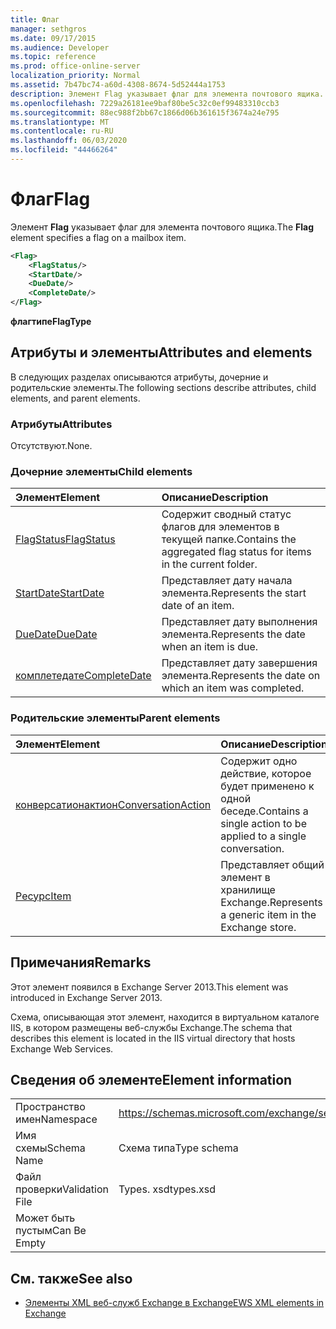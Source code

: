 ```yaml
---
title: Флаг
manager: sethgros
ms.date: 09/17/2015
ms.audience: Developer
ms.topic: reference
ms.prod: office-online-server
localization_priority: Normal
ms.assetid: 7b47bc74-a60d-4308-8674-5d52444a1753
description: Элемент Flag указывает флаг для элемента почтового ящика.
ms.openlocfilehash: 7229a26181ee9baf80be5c32c0ef99483310ccb3
ms.sourcegitcommit: 88ec988f2bb67c1866d06b361615f3674a24e795
ms.translationtype: MT
ms.contentlocale: ru-RU
ms.lasthandoff: 06/03/2020
ms.locfileid: "44466264"
---
```

# <a name="flag"></a><span data-ttu-id="9e2eb-103">Флаг</span><span class="sxs-lookup"><span data-stu-id="9e2eb-103">Flag</span></span>

<span data-ttu-id="9e2eb-104">Элемент **Flag** указывает флаг для элемента почтового ящика.</span><span class="sxs-lookup"><span data-stu-id="9e2eb-104">The **Flag** element specifies a flag on a mailbox item.</span></span> 
  
```XML
<Flag>
    <FlagStatus/>
    <StartDate/>
    <DueDate/>
    <CompleteDate/>
</Flag>
```

 <span data-ttu-id="9e2eb-105">**флагтипе**</span><span class="sxs-lookup"><span data-stu-id="9e2eb-105">**FlagType**</span></span>
## <a name="attributes-and-elements"></a><span data-ttu-id="9e2eb-106">Атрибуты и элементы</span><span class="sxs-lookup"><span data-stu-id="9e2eb-106">Attributes and elements</span></span>

<span data-ttu-id="9e2eb-107">В следующих разделах описываются атрибуты, дочерние и родительские элементы.</span><span class="sxs-lookup"><span data-stu-id="9e2eb-107">The following sections describe attributes, child elements, and parent elements.</span></span>
  
### <a name="attributes"></a><span data-ttu-id="9e2eb-108">Атрибуты</span><span class="sxs-lookup"><span data-stu-id="9e2eb-108">Attributes</span></span>

<span data-ttu-id="9e2eb-109">Отсутствуют.</span><span class="sxs-lookup"><span data-stu-id="9e2eb-109">None.</span></span>
  
### <a name="child-elements"></a><span data-ttu-id="9e2eb-110">Дочерние элементы</span><span class="sxs-lookup"><span data-stu-id="9e2eb-110">Child elements</span></span>

|<span data-ttu-id="9e2eb-111">**Элемент**</span><span class="sxs-lookup"><span data-stu-id="9e2eb-111">**Element**</span></span>|<span data-ttu-id="9e2eb-112">**Описание**</span><span class="sxs-lookup"><span data-stu-id="9e2eb-112">**Description**</span></span>|
|:-----|:-----|
|[<span data-ttu-id="9e2eb-113">FlagStatus</span><span class="sxs-lookup"><span data-stu-id="9e2eb-113">FlagStatus</span></span>](flagstatus.md) <br/> |<span data-ttu-id="9e2eb-114">Содержит сводный статус флагов для элементов в текущей папке.</span><span class="sxs-lookup"><span data-stu-id="9e2eb-114">Contains the aggregated flag status for items in the current folder.</span></span>  <br/> |
|[<span data-ttu-id="9e2eb-115">StartDate</span><span class="sxs-lookup"><span data-stu-id="9e2eb-115">StartDate</span></span>](startdate.md) <br/> |<span data-ttu-id="9e2eb-116">Представляет дату начала элемента.</span><span class="sxs-lookup"><span data-stu-id="9e2eb-116">Represents the start date of an item.</span></span>  <br/> |
|[<span data-ttu-id="9e2eb-117">DueDate</span><span class="sxs-lookup"><span data-stu-id="9e2eb-117">DueDate</span></span>](duedate.md) <br/> |<span data-ttu-id="9e2eb-118">Представляет дату выполнения элемента.</span><span class="sxs-lookup"><span data-stu-id="9e2eb-118">Represents the date when an item is due.</span></span>  <br/> |
|[<span data-ttu-id="9e2eb-119">комплетедате</span><span class="sxs-lookup"><span data-stu-id="9e2eb-119">CompleteDate</span></span>](completedate.md) <br/> |<span data-ttu-id="9e2eb-120">Представляет дату завершения элемента.</span><span class="sxs-lookup"><span data-stu-id="9e2eb-120">Represents the date on which an item was completed.</span></span>  <br/> |
   
### <a name="parent-elements"></a><span data-ttu-id="9e2eb-121">Родительские элементы</span><span class="sxs-lookup"><span data-stu-id="9e2eb-121">Parent elements</span></span>

|<span data-ttu-id="9e2eb-122">**Элемент**</span><span class="sxs-lookup"><span data-stu-id="9e2eb-122">**Element**</span></span>|<span data-ttu-id="9e2eb-123">**Описание**</span><span class="sxs-lookup"><span data-stu-id="9e2eb-123">**Description**</span></span>|
|:-----|:-----|
|[<span data-ttu-id="9e2eb-124">конверсатионактион</span><span class="sxs-lookup"><span data-stu-id="9e2eb-124">ConversationAction</span></span>](conversationaction.md) <br/> |<span data-ttu-id="9e2eb-125">Содержит одно действие, которое будет применено к одной беседе.</span><span class="sxs-lookup"><span data-stu-id="9e2eb-125">Contains a single action to be applied to a single conversation.</span></span>  <br/> |
|[<span data-ttu-id="9e2eb-126">Ресурс</span><span class="sxs-lookup"><span data-stu-id="9e2eb-126">Item</span></span>](item.md) <br/> |<span data-ttu-id="9e2eb-127">Представляет общий элемент в хранилище Exchange.</span><span class="sxs-lookup"><span data-stu-id="9e2eb-127">Represents a generic item in the Exchange store.</span></span>  <br/> |
   
## <a name="remarks"></a><span data-ttu-id="9e2eb-128">Примечания</span><span class="sxs-lookup"><span data-stu-id="9e2eb-128">Remarks</span></span>

<span data-ttu-id="9e2eb-129">Этот элемент появился в Exchange Server 2013.</span><span class="sxs-lookup"><span data-stu-id="9e2eb-129">This element was introduced in Exchange Server 2013.</span></span>
  
<span data-ttu-id="9e2eb-130">Схема, описывающая этот элемент, находится в виртуальном каталоге IIS, в котором размещены веб-службы Exchange.</span><span class="sxs-lookup"><span data-stu-id="9e2eb-130">The schema that describes this element is located in the IIS virtual directory that hosts Exchange Web Services.</span></span>
  
## <a name="element-information"></a><span data-ttu-id="9e2eb-131">Сведения об элементе</span><span class="sxs-lookup"><span data-stu-id="9e2eb-131">Element information</span></span>

|||
|:-----|:-----|
|<span data-ttu-id="9e2eb-132">Пространство имен</span><span class="sxs-lookup"><span data-stu-id="9e2eb-132">Namespace</span></span>  <br/> |https://schemas.microsoft.com/exchange/services/2006/types  <br/> |
|<span data-ttu-id="9e2eb-133">Имя схемы</span><span class="sxs-lookup"><span data-stu-id="9e2eb-133">Schema Name</span></span>  <br/> |<span data-ttu-id="9e2eb-134">Схема типа</span><span class="sxs-lookup"><span data-stu-id="9e2eb-134">Type schema</span></span>  <br/> |
|<span data-ttu-id="9e2eb-135">Файл проверки</span><span class="sxs-lookup"><span data-stu-id="9e2eb-135">Validation File</span></span>  <br/> |<span data-ttu-id="9e2eb-136">Types. xsd</span><span class="sxs-lookup"><span data-stu-id="9e2eb-136">types.xsd</span></span>  <br/> |
|<span data-ttu-id="9e2eb-137">Может быть пустым</span><span class="sxs-lookup"><span data-stu-id="9e2eb-137">Can Be Empty</span></span>  <br/> ||
   
## <a name="see-also"></a><span data-ttu-id="9e2eb-138">См. также</span><span class="sxs-lookup"><span data-stu-id="9e2eb-138">See also</span></span>



- [<span data-ttu-id="9e2eb-139">Элементы XML веб-служб Exchange в Exchange</span><span class="sxs-lookup"><span data-stu-id="9e2eb-139">EWS XML elements in Exchange</span></span>](ews-xml-elements-in-exchange.md)

